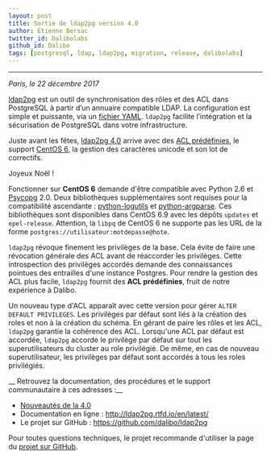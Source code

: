 ```yaml
---
layout: post
title: Sortie de ldap2pg version 4.0 
author: Étienne Bersac
twitter_id: Dalibolabs
github_id: Dalibo
tags: [postgresql, ldap, ldap2pg, migration, release, dalibolabs]
---
```


---
*Paris, le 22 décembre 2017*

[ldap2pg](http://ldap2pg.rtfd.io/en/latest/) est un outil de synchronisation des
rôles et des ACL dans PostgreSQL à partir d’un annuaire compatible LDAP. La
configuration est simple et puissante, via un [fichier
YAML](http://ldap2pg.rtfd.io/en/latest/config). `ldap2pg` facilite l’intégration
et la sécurisation de PostgreSQL dans votre infrastructure.

Juste avant les fêtes, [ldap2pg
4.0](http://ldap2pg.rtfd.io/en/latest/changelog/#ldap2pg-40) arrive avec des
[ACL prédéfinies](http://ldap2pg.rtfd.io/en/latest/wellknown), le support
[CentOS 6](http://ldap2pg.rtfd.io/en/latest/install/), la gestion des caractères
unicode et son lot de correctifs.

Joyeux Noël !

<!--MORE-->

Fonctionner sur **CentOS 6** demande d'être compatible avec Python 2.6 et
[Psycopg](http://initd.org/psycopg/docs/) 2.0. Deux bibliothèques
supplémentaires sont requises pour la compatibilité ascendante :
[python-logutils](https://pythonhosted.org/logutils/) et
[python-argparse](https://github.com/ThomasWaldmann/argparse/). Ces
bibliothèques sont disponibles dans CentOS 6.9 avec les dépôts `updates` et
`epel-release`. Attention, la `libpq` de CentOS 6 ne supporte pas les URL de la
forme `postgres://utilisateur:motdepasse@hote`.

`ldap2pg` révoque finement les privilèges de la base. Cela évite de faire une
révocation générale des ACL avant de réaccorder les privilèges. Cette
introspection des privilèges accordés demande des connaissances pointues des
entrailles d'une instance Postgres. Pour rendre la gestion des ACL plus facile,
`ldap2pg` fournit des **ACL prédéfinies**, fruit de notre expérience à Dalibo.

Un nouveau type d'ACL apparaît avec cette version pour gérer `ALTER DEFAULT
PRIVILEGES`. Les privilèges par défaut sont liés à la création des roles et non
à la création du schéma. En gérant de paire les rôles et les ACL, `ldap2pg`
garantie la cohérence des ACL. Lorsqu'une ACL par défaut est accordée, `ldap2pg`
accorde le privilège par défaut sur tout les superutilisateurs du cluster au
role privilégié. De même, en cas de nouveau superutilisateur, les privilèges par
défaut sont accordés à tous les roles privilégiés.


__ Retrouvez la documentation, des procédures et le support communautaire à ces
adresses :__

* [Nouveautés de la
  4.0](http://ldap2pg.rtfd.io/en/latest/changelog/#ldap2pg-40)
* Documentation en ligne : http://ldap2pg.rtfd.io/en/latest/
* Le projet sur GitHub : https://github.com/dalibo/ldap2pg

Pour toutes questions techniques, le projet recommande d'utiliser la page du
[projet sur GitHub](https://github.com/dalibo/ldap2pg/issues).
